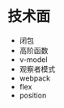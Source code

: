 <!--
 * @Author: zyxm5
 * @Date: 2021-03-23 06:32:09
 * @LastEditors: zyxm5
 * @LastEditTime: 2021-03-24 21:59:12
 * @Description: 
-->
# 技术面

- 闭包
- 高阶函数
- v-model
- 观察者模式
- webpack
- flex
- position
